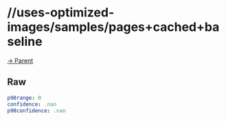
# //uses-optimized-images/samples/pages+cached+baseline

[→ Parent](../..)


## Raw


```yaml
p90range: 0
confidence: .nan
p90confidence: .nan

```

